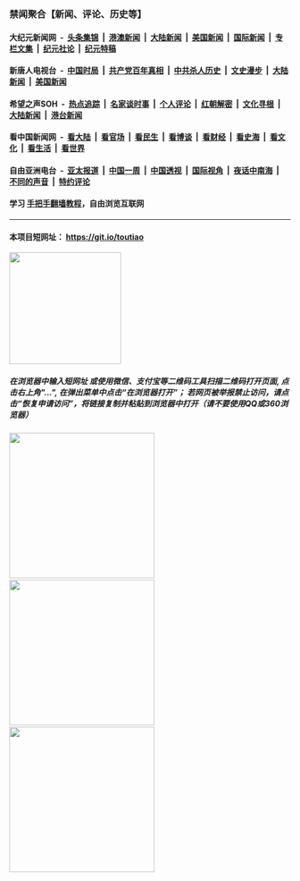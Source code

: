 ### 禁闻聚合【新闻、评论、历史等】

#### 大纪元新闻网 &nbsp;-&nbsp; [头条集锦](indexes/E头条集锦.md?t=02051422) &nbsp;|&nbsp; [港澳新闻](indexes/E港澳新闻.md?t=02051422)  &nbsp;|&nbsp; [大陆新闻](indexes/E大陆新闻.md?t=02051422) &nbsp;|&nbsp; [美国新闻](indexes/E美国新闻.md?t=02051422) &nbsp;|&nbsp; [国际新闻](indexes/E国际新闻.md?t=02051422) &nbsp;|&nbsp; [专栏文集](indexes/E专栏文集.md?t=02051422) &nbsp;|&nbsp; [纪元社论](indexes/E纪元社论.md?t=02051422) &nbsp;|&nbsp; [纪元特稿](indexes/E纪元特稿.md?t=02051422) 

#### 新唐人电视台 &nbsp;-&nbsp; [中国时局](indexes/N中国时局.md?t=02051422) &nbsp;|&nbsp; [共产党百年真相](indexes/N共产党百年真相.md?t=02051422) &nbsp;|&nbsp; [中共杀人历史](indexes/N中共杀人历史.md?t=02051422) &nbsp;|&nbsp; [文史漫步](indexes/N文史漫步.md?t=02051422) &nbsp;|&nbsp; [大陆新闻](indexes/N大陆新闻.md?t=02051422) &nbsp;|&nbsp; [美国新闻](indexes/N美国新闻.md?t=02051422)

#### 希望之声SOH &nbsp;-&nbsp; [热点追踪](indexes/H热点追踪.md?t=02051422) &nbsp;|&nbsp; [名家谈时事](indexes/H名家谈时事.md?t=02051422) &nbsp;|&nbsp; [个人评论](indexes/H个人评论.md?t=02051422)  &nbsp;|&nbsp; [红朝解密](indexes/H红朝解密.md?t=02051422) &nbsp;|&nbsp; [文化寻根](indexes/H文化寻根.md?t=02051422) &nbsp;|&nbsp; [大陆新闻](indexes/H大陆新闻.md?t=02051422) &nbsp;|&nbsp; [港台新闻](indexes/H港台新闻.md?t=02051422)

#### 看中国新闻网 &nbsp;-&nbsp; [看大陆](indexes/S看大陆.md?t=02051422) &nbsp;|&nbsp; [看官场](indexes/S看官场.md?t=02051422) &nbsp;|&nbsp; [看民生](indexes/S看民生.md?t=02051422)  &nbsp;|&nbsp; [看博谈](indexes/S看博谈.md?t=02051422) &nbsp;|&nbsp; [看财经](indexes/S看财经.md?t=02051422) &nbsp;|&nbsp; [看史海](indexes/S看史海.md?t=02051422) &nbsp;|&nbsp; [看文化](indexes/S看文化.md?t=02051422) &nbsp;|&nbsp; [看生活](indexes/S看生活.md?t=02051422) &nbsp;|&nbsp; [看世界](indexes/S看世界.md?t=02051422)

#### 自由亚洲电台 &nbsp;-&nbsp; [亚太报道](indexes/R亚太报道.md?t=02051422) &nbsp;|&nbsp; [中国一周](indexes/R中国一周.md?t=02051422) &nbsp;|&nbsp; [中国透视](indexes/R中国透视.md?t=02051422)  &nbsp;|&nbsp; [国际视角](indexes/R国际视角.md?t=02051422) &nbsp;|&nbsp; [夜话中南海](indexes/R夜话中南海.md?t=02051422) &nbsp;|&nbsp; [不同的声音](indexes/R不同的声音.md?t=02051422) &nbsp;|&nbsp; [特约评论](indexes/R特约评论.md?t=02051422)

#### 学习 [手把手翻墙教程](https://github.com/gfw-breaker/guides/wiki)，自由浏览互联网

----

#### 本项目短网址： https://git.io/toutiao
<img src="https://raw.githubusercontent.com/gfw-breaker/banned-news/master/scripts/img/qr.png" width="200px"/>  

##### 在浏览器中输入短网址 或使用微信、支付宝等二维码工具扫描二维码打开页面, 点击右上角"...", 在弹出菜单中点击“在浏览器打开”； 若网页被举报禁止访问，请点击“恢复申请访问”，将链接复制并粘贴到浏览器中打开（请不要使用QQ或360浏览器）

<img src="https://raw.githubusercontent.com/gfw-breaker/banned-news/master/scripts/img/1.png" width="260px"/> &nbsp; <img src="https://raw.githubusercontent.com/gfw-breaker/banned-news/master/scripts/img/2.png" width="260px"/> &nbsp; <img src="https://raw.githubusercontent.com/gfw-breaker/banned-news/master/scripts/img/3.png" width="260px"/>
